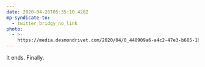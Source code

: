```yaml
---
date: 2020-04-26T05:35:10.428Z
mp-syndicate-to:
  - twitter_bridgy_no_link
photo:
  - >-
    https://media.desmondrivet.com/2020/04/0_448909a6-a4c2-47e3-b685-18a8be7dca68.jpg
---
```


It ends. Finally.

